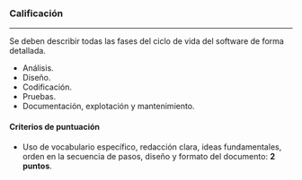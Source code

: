 ### Calificación
---

Se deben describir todas las fases del ciclo de vida del software de forma detallada.

- Análisis.
- Diseño.
- Codificación.
- Pruebas.
- Documentación, explotación y mantenimiento.


#### Criterios de puntuación

- Uso de vocabulario específico, redacción clara, ideas fundamentales, orden en la secuencia de pasos, diseño y formato del documento: **2 puntos**.
